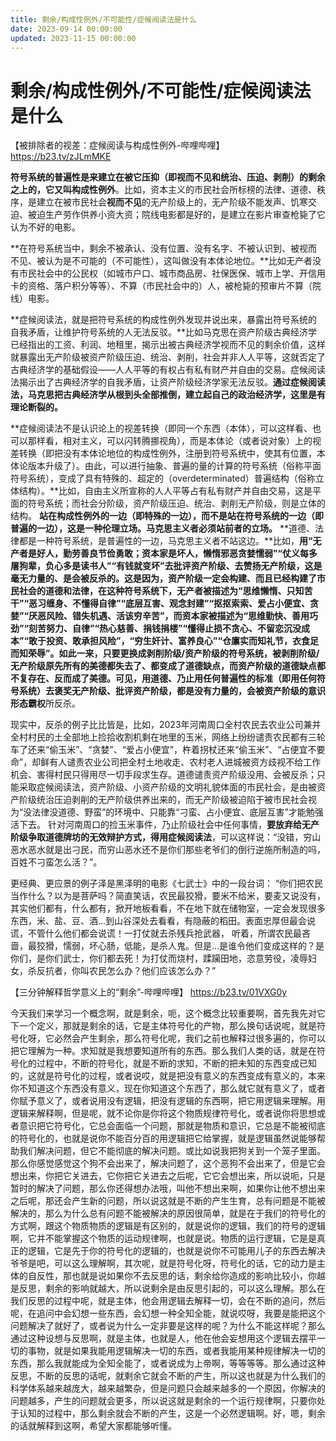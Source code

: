 ```yaml
---
title: 剩余/构成性例外/不可能性/症候阅读法是什么
date: 2023-09-14 00:00:00
updated: 2023-11-15 00:00:00
---
```



# 剩余/构成性例外/不可能性/症候阅读法是什么

【被排除者的视差：症候阅读与构成性例外-哔哩哔哩】 https://b23.tv/zJLmMKE

**符号系统的普遍性是来建立在被它压抑（即视而不见和统治、压迫、剥削）的剩余之上的，它又叫构成性例外**。比如，资本主义的市民社会所标榜的法律、道德、秩序，是建立在被市民社会**视而不见**的无产阶级上的，无产阶级不能发声、饥寒交迫、被迫生产劳作供养小资大资；院线电影都是好的，是建立在影片审查枪毙了它认为不好的电影。

**在符号系统当中，剩余不被承认、没有位置、没有名字、不被认识到、被视而不见、被认为是不可能的（不可能性），这叫做没有本体论地位。**比如无产者没有市民社会中的公民权（如城市户口、城市商品房、社保医保、城市上学、开信用卡的资格、落户积分等等）、不算（市民社会中的）人，被枪毙的预审片不算（院线）电影。

**症候阅读法，就是把符号系统的构成性例外发现并说出来，暴露出符号系统的自我矛盾，让维护符号系统的人无法反驳。**比如马克思在资产阶级古典经济学已经指出的工资、利润、地租里，揭示出被古典经济学视而不见的剩余价值，这样就暴露出无产阶级被资产阶级压迫、统治、剥削，社会并非人人平等，这就否定了古典经济学的基础假设——人人平等的有权占有私有财产并自由的交易。症候阅读法揭示出了古典经济学的自我矛盾，让资产阶级经济学家无法反驳。**通过症候阅读法，马克思把古典经济学从根到头全部推倒，建立起自己的政治经济学，这里是有理论断裂的。**

**症候阅读法不是认识论上的视差转换（即同一个东西（本体），可以这样看、也可以那样看，相对主义，可以闪转腾挪视角），而是本体论（或者说对象）上的视差转换（即把没有本体论地位的构成性例外，注册到符号系统中，使其有位置，本体论版本升级了）。由此，可以进行抽象、普遍的量的计算的符号系统（俗称平面符号系统），变成了具有特殊的、超定的（overdeterminated）普遍结构（俗称立体结构）。**比如，自由主义所宣称的人人平等占有私有财产并自由交易，这是平面的符号系统；而社会分阶级，资产阶级压迫、统治、剥削无产阶级，则是立体的结构。
**站在构成性例外的一边（即特殊的一边），而不是站在符号系统的一边（即普遍的一边），这是一种伦理立场。马克思主义者必须站前者的立场。**
**道德、法律都是一种符号系统，是普遍性的一边，马克思主义者不站这边。**比如，**用“无产者是好人，勤劳善良节俭勇敢；资本家是坏人，懒惰邪恶贪婪懦弱”“**仗义每多屠狗辈，负心多是读书人”“有钱就变坏”**去批评资产阶级、去赞扬无产阶级，这是毫无力量的、是会被反杀的**。这是因为，资产阶级一定会构建、而且已经构建了市民社会的道德和法律，在这种符号系统下，无产者被描述为“思维懒惰、只知苦干”“恶习缠身、不懂得自律”“底层互害、观念封建”“抠抠索索、爱占小便宜、贪婪”“厌恶风险、错失机遇、活该穷辛苦”，而资本家被描述为“思维勤快、善用巧劲”“刻苦努力、自律”“热心慈善、捐钱捐楼”“懂得止损不贪心、不留恋沉没成本”“敢于投资、敢承担风险”，“穷生奸计、富养良心”“仓廪实而知礼节，衣食足而知荣辱”。如此一来，只要更换成剥削阶级/资产阶级的符号系统，被剥削阶级/无产阶级原先所有的美德都失去了、都变成了道德缺点，而资产阶级的道德缺点都不复存在、反而成了美德。可见，用道德、乃止用任何普遍性的标准（即用任何符号系统）去褒奖无产阶级、批评资产阶级，都是没有力量的，会被资产阶级的**意识形态霸权**所反杀。

现实中，反杀的例子比比皆是，比如，2023年河南周口全村农民去农业公司兼并全村村民的土全部地上捡拾收割机剩在地里的玉米，网络上纷纷谴责农民都有三轮车了还来“偷玉米”、“贪婪”、“爱占小便宜”，杵着拐杖还来“偷玉米”、“占便宜不要命”，却鲜有人谴责农业公司把全村土地收走、农村老人进城被资方歧视不给工作机会、害得村民只得用尽一切手段求生存。道德谴责资产阶级没用、会被反杀；只能采取症候阅读法，资产阶级、小资产阶级的文明礼貌体面的市民社会，是由被资产阶级统治压迫剥削的无产阶级供养出来的，而无产阶级被迫陷于被市民社会视为“没法律没道德、野蛮”的环境中、只能靠“刁蛮、占小便宜、底层互害”才能勉强活下去。
针对河南周口的捡玉米事件，乃止阶级社会中任何事情，**要放弃给无产阶级争取道德牌坊的无效辩护方式，得用症候阅读法**，可以这样说：“没错，穷山恶水恶水就是出刁民，而穷山恶水还不是你们那些老爷们的倒行逆施所制造的吗，百姓不刁蛮怎么活？”。

更经典、更应景的例子泽是黑泽明的电影《七武士》中的一段台词：
“你们把农民当作什么？以为是菩萨吗？简直笑话，农民最狡猾，要米不给米，要麦又说没有，其实他们都有，什么都有，掀开地板看看，不在地下就在储物室，一定会发现很多东西，米、盐、豆、酒...到山谷深处去看看，有隐蔽的稻田。表面忠厚但最会说谎，不管什么他们都会说谎！一打仗就去杀残兵抢武器，
听着，所谓农民最吝啬，最狡猾，懦弱，坏心肠，低能，是杀人鬼。但是...是谁令他们变成这样的？是你们，是你们武士，你们都去死！为打仗而烧村，蹂躏田地，恣意劳役，凌辱妇女，杀反抗者，你叫农民怎么办？他们应该怎么办？”

【三分钟解释哲学意义上的“剩余”-哔哩哔哩】 https://b23.tv/01VXG0y

今天我们来学习一个概念啊，就是剩余，呃，这个概念比较重要啊，首先我先对它下一个定义，那就是剩余的话，它是主体符号化的产物，那么换句话说呢，就是符号化呀，它必然会产生剩余，那么符号化呢，我们之前也解释过很多遍的，你可以把它理解为一种。求知就是我想要知道所有的东西。那么我们人类的话，就是在符号化的过程中，不断的符号化，就是不断的求知，不断的把未知的东西变成已知的，这就是符号化的过程，或者说哎，就是把没有意义的东西变成有意义的，本来你不知道这个东西没有意义，现在你知道这个东西了，那么就它就有意义了，或者你赋予意义了，或者说用没有逻辑，把没有逻辑的东西啊，把它用逻辑来理解。用逻辑来解释啊，但是呢，就不论你是你将这个物质规律符号化，或者说你将思想或者意识把它符号化，它总会面临一个问题，那就是物质和意识，它总是不能被彻底的符号化的，也就是说你不能百分百的用逻辑把它给掌握，就是逻辑虽然说能够帮助我们解决问题，但它不能彻底的解决问题。或比如说我把狗关到一个笼子里面。那么你感觉感觉这个狗不会出来了，解决问题了，这个恶狗不会出来了，但是它会想出来，你把它关进去，它你把它关进去之后呢，它它会想出来，所以说呃，只是暂时的解决了问题，那么你还得想办法哦，叫他不想出来啊，如果你让他不想出来之后呢，那还会产生新的问题，所以说这就是不断的产生生育，总有问题是不能被解决的，那么为什么总有问题不能被解决的原因很简单，就是在于我们的符号化的方式啊，跟这个物质物质的逻辑是有区别的，就是说你的逻辑，我们的符号的逻辑啊，它并不能掌握这个物质的运动规律啊，也就是说。物质的运行逻辑，它是是真正的逻辑，它是先于你的符号化的逻辑的，也就是说你不可能用儿子的东西去解决爷爷是吧，可以这么理解啊，其次呢，就是符号化呀，符号化的话，它的动力是主体的自反性，那也就是说如果你不去反思的话，剩余给你造成的影响比较小，你越是反思，剩余的影响就越大，所以说剩余是由反思引起的，可以这么理解。那么在我们反思的过程中呢，就是主体，他会用逻辑去解释一切，会在不断的追问，然后呢，在追问中会幻想一些东西，会幻想一种全知全能，就说哎呀，我要是能把这个问题解决了就好了，或者说为什么一定非要是这样的呢？为什么不能这样呢？那么通过这种设想与反思啊，就是主体，也就是人，他在他会妄想用这个逻辑去摆平一切的事物，就是如果我能用逻辑解决一切的东西，或者我能用某种规律解决一切的东西，那么我就能成为全知全能了，或者说成为上帝啊，等等等等。那么通过这种反思，不断的反思的话呢，就剩余它就会不断的产生，所以这也就是为什么我们的科学体系越来越庞大，越来越繁杂，但是问题只会越来越多的一个原因，你解决的问题越多，产生的问题就会更多，所以说这就是剩余的一个运行规律啊，只要你处于认知的过程中，那么剩余就会不断的产生，这是一个必然逻辑啊。好，嗯，剩余的话就解释到这啊，希望大家都能够听懂。
